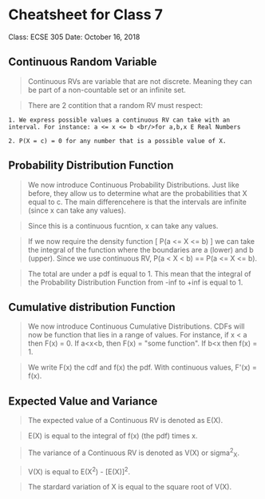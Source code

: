 # Cheatsheet for Class 7
Class: ECSE 305
Date: October 16, 2018

## Continuous Random Variable

  > Continuous RVs are variable that are not discrete. Meaning they can be part of a non-countable set or an infinite set.

  > There are 2 contition that a random RV must respect:
		
	1. We express possible values a continuous RV can take with an interval. For instance: a <= x <= b <br/>for a,b,x E Real Numbers
	
	2. P(X = c) = 0 for any number that is a possible value of X.

## Probability Distribution Function

  > We now introduce Continuous Probability Distributions. Just like before, they allow us to determine what are the probabilities that X equal to c. The main differencehere is that the intervals are infinite (since x can take any values).

  > Since this is a continuous fucntion, x can take any values.

  > If we now require the density function [ P(a <= X <= b) ] we can take the integral of the function where the boundaries are a (lower) and b (upper). Since we use continuous RV, P(a < X < b) == P(a <= X <= b).

  > The total are under a pdf is equal to 1. This mean that the integral of the Probability Distribution Function from -inf to +inf is equal to 1.


## Cumulative distribution Function

  > We now introduce Continuous Cumulative Distributions. CDFs will now be function that lies in a range of values. For instance, if x < a then F(x) = 0. If a<x<b, then F(x) = "some function". If b<x then f(x) = 1.

  > We write F(x) the cdf and f(x) the pdf. With continuous values, F'(x) = f(x).


## Expected Value and Variance

  > The expected value of a Continuous RV is denoted as E(X).

  > E(X) is equal to the integral of f(x) (the pdf) times x.

  > The variance of a Continuous RV is denoted as V(X) or sigma<sup>2</sup><sub>X</sub>.

  > V(X) is equal to E(X<sup>2</sup>) - [E(X)]<sup>2</sup>.

  > The stardard variation of X is equal to the square root of V(X).








